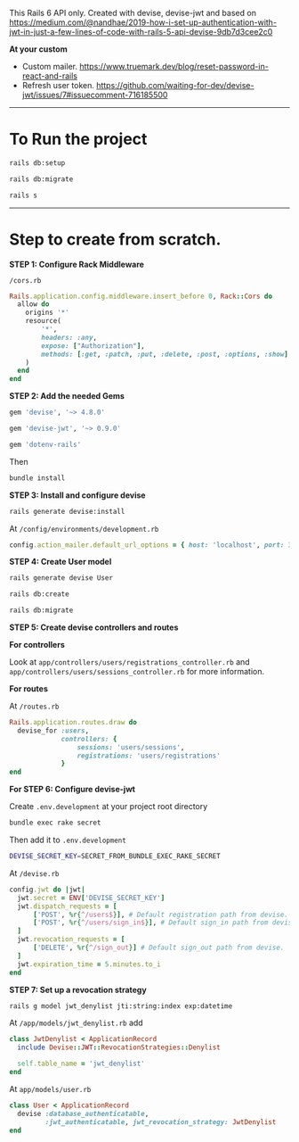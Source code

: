 This Rails 6 API only. Created with devise, devise-jwt and based on  
https://medium.com/@nandhae/2019-how-i-set-up-authentication-with-jwt-in-just-a-few-lines-of-code-with-rails-5-api-devise-9db7d3cee2c0

**At your custom**

- Custom mailer. https://www.truemark.dev/blog/reset-password-in-react-and-rails
- Refresh user token. https://github.com/waiting-for-dev/devise-jwt/issues/7#issuecomment-716185500

***

# To Run the project

```bash
rails db:setup

rails db:migrate

rails s
```

***

# Step to create from scratch.

**STEP 1: Configure Rack Middleware**

`/cors.rb`

```ruby
Rails.application.config.middleware.insert_before 0, Rack::Cors do
  allow do
    origins '*'
    resource(
        '*',
        headers: :any,
        expose: ["Authorization"],
        methods: [:get, :patch, :put, :delete, :post, :options, :show]
    )
  end
end
```

**STEP 2: Add the needed Gems**

```ruby
gem 'devise', '~> 4.8.0'

gem 'devise-jwt', '~> 0.9.0'

gem 'dotenv-rails'
```

Then

```bash
bundle install
```

**STEP 3: Install and configure devise**

```bash
rails generate devise:install
```

At `/config/environments/development.rb`

```ruby
config.action_mailer.default_url_options = { host: 'localhost', port: 3000 }
```

**STEP 4: Create User model**

```bash
rails generate devise User

rails db:create

rails db:migrate
```

**STEP 5: Create devise controllers and routes**

**For controllers**

Look at `app/controllers/users/registrations_controller.rb` and `app/controllers/users/sessions_controller.rb`
for more information.

**For routes**

At `/routes.rb`

```ruby
Rails.application.routes.draw do
  devise_for :users,
             controllers: {
                 sessions: 'users/sessions',
                 registrations: 'users/registrations'
             }
end
```

**For STEP 6: Configure devise-jwt**

Create `.env.development` at your project root directory

```bash
bundle exec rake secret
```

Then add it to `.env.development`

```bash
DEVISE_SECRET_KEY=SECRET_FROM_BUNDLE_EXEC_RAKE_SECRET
```

At `/devise.rb`

```ruby
config.jwt do |jwt|
  jwt.secret = ENV['DEVISE_SECRET_KEY']
  jwt.dispatch_requests = [
      ['POST', %r{^/users$}], # Default registration path from devise.
      ['POST', %r{^/users/sign_in$}], # Default sign_in path from devise.
  ]
  jwt.revocation_requests = [
      ['DELETE', %r{^/sign_out}] # Default sign_out path from devise.
  ]
  jwt.expiration_time = 5.minutes.to_i 
end
```

**STEP 7: Set up a revocation strategy**

```bash
rails g model jwt_denylist jti:string:index exp:datetime
```

At `/app/models/jwt_denylist.rb` add

```ruby
class JwtDenylist < ApplicationRecord
  include Devise::JWT::RevocationStrategies::Denylist

  self.table_name = 'jwt_denylist'
end
```

At `app/models/user.rb`

```ruby
class User < ApplicationRecord
  devise :database_authenticatable,
         :jwt_authenticatable, jwt_revocation_strategy: JwtDenylist
end
```
